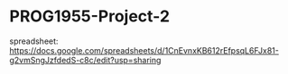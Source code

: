 # PROG1955-Project-2

spreadsheet:
https://docs.google.com/spreadsheets/d/1CnEvnxKB612rEfpsqL6FJx81-g2vmSngJzfdedS-c8c/edit?usp=sharing

